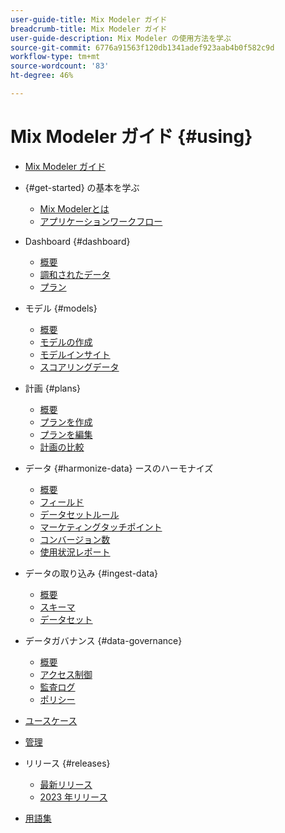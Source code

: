 ```yaml
---
user-guide-title: Mix Modeler ガイド
breadcrumb-title: Mix Modeler ガイド
user-guide-description: Mix Modeler の使用方法を学ぶ
source-git-commit: 6776a91563f120db1341adef923aab4b0f582c9d
workflow-type: tm+mt
source-wordcount: '83'
ht-degree: 46%

---
```



# Mix Modeler ガイド {#using}

+ [Mix Modeler ガイド](/help/overview.md)

+ {#get-started} の基本を学ぶ
   + [Mix Modelerとは](/help/get-started/about.md)
   + [アプリケーションワークフロー](/help/get-started/workflow.md)

+ Dashboard {#dashboard}
   + [概要](/help/dashboard/overview.md)
   + [調和されたデータ](/help/dashboard/harmonized-data.md)
   + [プラン](/help/dashboard/plans.md)

+ モデル {#models}
   + [概要](/help/models/overview.md)
   + [モデルの作成](/help/models/create.md)
   + [モデルインサイト](/help/models/insights.md)
   + [スコアリングデータ](/help/models/scoring-data.md)

+ 計画 {#plans}
   + [概要](/help/plans/overview.md)
   + [プランを作成](/help/plans/create.md)
   + [プランを編集](/help/plans/edit.md)
   + [計画の比較](/help/plans/compare.md)

+ データ {#harmonize-data} ースのハーモナイズ
   + [概要](/help/harmonize-data/overview.md)
   + [フィールド](/help/harmonize-data/fields.md)
   + [データセットルール](/help/harmonize-data/dataset-rules.md)
   + [マーケティングタッチポイント](/help/harmonize-data/marketing-touchpoints.md)
   + [コンバージョン数](/help/harmonize-data/conversions.md)
   + [使用状況レポート](/help/harmonize-data/usage-report.md)

+ データの取り込み {#ingest-data}
   + [概要](/help/ingest-data/overview.md)
   + [スキーマ](/help/ingest-data/schemas.md)
   + [データセット](/help/ingest-data/datasets.md)

+ データガバナンス {#data-governance}
   + [概要](/help/data-governance/overview.md)
   + [アクセス制御](/help/data-governance/access-controls.md)
   + [監査ログ](/help/data-governance/audit-logs.md)
   + [ポリシー](/help/data-governance/policies.md)

+ [ユースケース](/help/main-guide/use-cases.md)

+ [管理](/help/main-guide/administration.md)

+ リリース {#releases}
   + [最新リリース](/help/releases/latest.md)
   + [2023 年リリース](/help/releases/2023.md)

+ [用語集](/help/main-guide/glossary.md)

